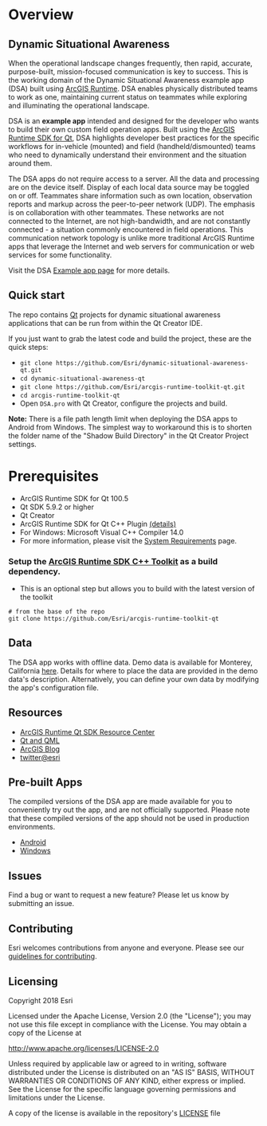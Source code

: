 # Overview

## Dynamic Situational Awareness

When the operational landscape changes frequently, then rapid, accurate, purpose-built, mission-focused communication is key to success. This is the working domain of the Dynamic Situational Awareness example app (DSA) built using [ArcGIS Runtime](https://developers.arcgis.com/arcgis-runtime). DSA enables physically distributed teams to work as one, maintaining current status on teammates while exploring and illuminating the operational landscape.

DSA is an **example app** intended and designed for the developer who wants to build their own custom field operation apps. Built using the [ArcGIS Runtime SDK for Qt](https://developers.arcgis.com/qt/latest/), DSA highlights developer best practices for the specific workflows for in-vehicle (mounted) and field (handheld/dismounted) teams who need to dynamically understand their environment and the situation around them.

The DSA apps do not require access to a server. All the data and processing are on the device itself. Display of each local data source may be toggled on or off. Teammates share information such as own location, observation reports and markup across the peer-to-peer network (UDP). The emphasis is on collaboration with other teammates. These networks are not connected to the Internet, are not high-bandwidth, and are not constantly connected - a situation commonly encountered in field operations. This communication network topology is unlike more traditional ArcGIS Runtime apps that leverage the Internet and web servers for communication or web services for some functionality. 

Visit the DSA [Example app page] for more details. 

## Quick start

The repo contains [Qt](http://qt.io) projects for dynamic situational awareness applications that can be run from within the Qt Creator IDE.

If you just want to grab the latest code and build the project, these are the quick steps:
 
 * `git clone https://github.com/Esri/dynamic-situational-awareness-qt.git`
 * `cd dynamic-situational-awareness-qt`
 * `git clone https://github.com/Esri/arcgis-runtime-toolkit-qt.git`
 * `cd arcgis-runtime-toolkit-qt`
 * Open `DSA.pro` with Qt Creator, configure the projects and build.

**Note:** There is a file path length limit when deploying the DSA apps to Android from Windows. The simplest way to workaround this is to shorten the folder name of the "Shadow Build Directory" in the Qt Creator Project settings.
 
# Prerequisites
* ArcGIS Runtime SDK for Qt 100.5
* Qt SDK 5.9.2 or higher
* Qt Creator
* ArcGIS Runtime SDK for Qt C++ Plugin [(details)](https://github.com/Esri/arcgis-runtime-toolkit-qt)
* For Windows: Microsoft Visual C++ Compiler 14.0 
* For more information, please visit the [System Requirements](https://developers.arcgis.com/qt/quartz/qml/guide/arcgis-runtime-sdk-for-qt-system-requirements.htm) page.

### Setup the [ArcGIS Runtime SDK C++ Toolkit](https://github.com/Esri/arcgis-runtime-toolkit-qt) as a build dependency.

- This is an optional step but allows you to build with the latest version of the toolkit

```
# from the base of the repo
git clone https://github.com/Esri/arcgis-runtime-toolkit-qt
```

## Data
The DSA app works with offline data. Demo data is available for Monterey, California [here](http://www.arcgis.com/home/item.html?id=82ce2d85e21c4326bc072d441b636e5e). Details for where to place the data are provided in the demo data's description. Alternatively, you can define your own data by modifying the app's configuration file.

## Resources

* [ArcGIS Runtime Qt SDK Resource Center](https://developers.arcgis.com/qt/latest/)
* [Qt and QML](http://www.qt.io/)
* [ArcGIS Blog](http://blogs.esri.com/esri/arcgis/)
* [twitter@esri](http://twitter.com/esri)

## Pre-built Apps
The compiled versions of the DSA app are made available for you to conveniently try out the app, and are not officially supported. Please note that these compiled versions of the app should not be used in production environments.

- [Android](https://www.arcgis.com/home/item.html?id=76fdb565194d4dcc86bdd301131932ea)
- [Windows](https://www.arcgis.com/home/item.html?id=6b32eec2db784d0da9e9d5b18ccefb76)

## Issues
Find a bug or want to request a new feature?  Please let us know by submitting an issue.

## Contributing
Esri welcomes contributions from anyone and everyone. Please see our [guidelines for contributing](https://github.com/esri/contributing).

## Licensing
Copyright 2018 Esri

Licensed under the Apache License, Version 2.0 (the "License");
you may not use this file except in compliance with the License.
You may obtain a copy of the License at


   http://www.apache.org/licenses/LICENSE-2.0


Unless required by applicable law or agreed to in writing, software
distributed under the License is distributed on an "AS IS" BASIS,
WITHOUT WARRANTIES OR CONDITIONS OF ANY KIND, either express or implied.
See the License for the specific language governing permissions and
limitations under the License.


A copy of the license is available in the repository's [LICENSE](LICENSE) file

[Example app page]: http://developers.arcgis.com/example-apps/dsa-app-qt/?utm_source=github&utm_medium=web&utm_campaign=example_apps_dsa_qt
